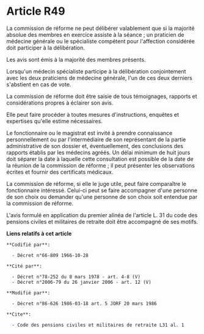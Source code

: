 # Article R49

La commission de réforme ne peut délibérer valablement que si la majorité absolue des membres en exercice assiste à la
séance ; un praticien de médecine générale ou le spécialiste compétent pour l'affection considérée doit participer à la
délibération.

Les avis sont émis à la majorité des membres présents.

Lorsqu'un médecin spécialiste participe à la délibération conjointement avec les deux praticiens de médecine générale, l'un
de ces deux derniers s'abstient en cas de vote.

La commission de réforme doit être saisie de tous témoignages, rapports et considérations propres à éclairer son avis.

Elle peut faire procéder à toutes mesures d'instructions, enquêtes et expertises qu'elle estime nécessaires.

Le fonctionnaire ou le magistrat est invité à prendre connaissance personnellement ou par l'intermédiaire de son représentant
de la partie administrative de son dossier et, éventuellement, des conclusions des rapports établis par les médecins agréés.
Un délai minimum de huit jours doit séparer la date à laquelle cette consultation est possible de la date de la réunion de la
commission de réforme ; il peut présenter les observations écrites et fournir des certificats médicaux.

La commission de réforme, si elle le juge utile, peut faire comparaître le fonctionnaire intéressé. Celui-ci peut se faire
accompagner d'une personne de son choix ou demander qu'une personne de son choix soit entendue par la commission de réforme.

L'avis formulé en application du premier alinéa de l'article L. 31 du code des pensions civiles et militaires de retraite
doit être accompagné de ses motifs.

**Liens relatifs à cet article**

	**Codifié par**:

	  - Décret n°66-809 1966-10-28

	**Cité par**:

	  - Décret n°78-252 du 8 mars 1978 - art. 4-8 (V)
	  - Décret n°2006-79 du 26 janvier 2006 - art. 12 (V)

	**Modifié par**:

	  - Décret n°86-626 1986-03-18 art. 5 JORF 20 mars 1986

	**Cite**:

	  - Code des pensions civiles et militaires de retraite L31 al. 1
